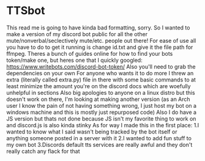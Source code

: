 # TTSbot
This read me is going to have kinda bad formatting, sorry. So I wanted to make a version of my discord bot public for all the other mute/nonverbal/seclectively mute/etc. people out there! For ease of use all you have to do to get it running is change id.txt and give it the file path for ffmpeg.
Theres a bunch of guides online for how to find your bots token/make one, but heres one that I quickly googled: https://www.writebots.com/discord-bot-token/
Also you'll need to grab the dependencies on your own
For anyone who wants it to do more I threw an extra (literally called extra.py) file in there with some basic commands to at least minimize the amount you're on the discord docs which are woefully unhelpful in sections
Also big apologies to anyone on a linux distro but this doesn't work on there, I'm looking at making another version (as an Arch user I know the pain of not having something wrong, I just host my bot on a windows machine and this is mostly just repurposed code)
Also I do have a JS version but thats not done because JS isn't my favorite thing to work on and discord.js is also kinda stinky
As for way I made this in the first place:
1.I wanted to know what I said wasn't being tracked by the bot itself or anything someone posted in a server with it
2.I wanted to add fun stuff to my own bot
3.Discords default tts services are really awful and they don't really catch any flack for that

